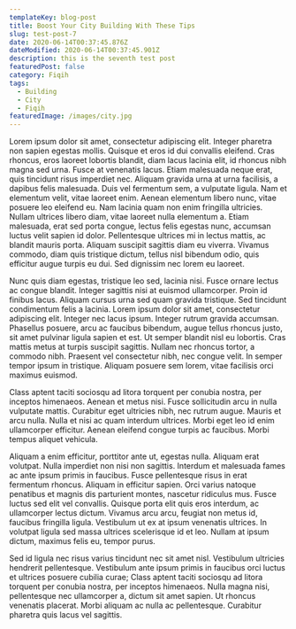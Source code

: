 ```yaml
---
templateKey: blog-post
title: Boost Your City Building With These Tips
slug: test-post-7
date: 2020-06-14T00:37:45.876Z
dateModified: 2020-06-14T00:37:45.901Z
description: this is the seventh test post
featuredPost: false
category: Fiqih
tags:
  - Building
  - City
  - Fiqih
featuredImage: /images/city.jpg
---
```

Lorem ipsum dolor sit amet, consectetur adipiscing elit. Integer pharetra non sapien egestas mollis. Quisque et eros id dui convallis eleifend. Cras rhoncus, eros laoreet lobortis blandit, diam lacus lacinia elit, id rhoncus nibh magna sed urna. Fusce at venenatis lacus. Etiam malesuada neque erat, quis tincidunt risus imperdiet nec. Aliquam gravida urna at urna facilisis, a dapibus felis malesuada. Duis vel fermentum sem, a vulputate ligula. Nam et elementum velit, vitae laoreet enim. Aenean elementum libero nunc, vitae posuere leo eleifend eu. Nam lacinia quam non enim fringilla ultricies. Nullam ultrices libero diam, vitae laoreet nulla elementum a. Etiam malesuada, erat sed porta congue, lectus felis egestas nunc, accumsan luctus velit sapien id dolor. Pellentesque ultrices mi in lectus mattis, ac blandit mauris porta. Aliquam suscipit sagittis diam eu viverra. Vivamus commodo, diam quis tristique dictum, tellus nisl bibendum odio, quis efficitur augue turpis eu dui. Sed dignissim nec lorem eu laoreet.

Nunc quis diam egestas, tristique leo sed, lacinia nisi. Fusce ornare lectus ac congue blandit. Integer sagittis nisi at euismod ullamcorper. Proin id finibus lacus. Aliquam cursus urna sed quam gravida tristique. Sed tincidunt condimentum felis a lacinia. Lorem ipsum dolor sit amet, consectetur adipiscing elit. Integer nec lacus ipsum. Integer rutrum gravida accumsan. Phasellus posuere, arcu ac faucibus bibendum, augue tellus rhoncus justo, sit amet pulvinar ligula sapien et est. Ut semper blandit nisl eu lobortis. Cras mattis metus at turpis suscipit sagittis. Nullam nec rhoncus tortor, a commodo nibh. Praesent vel consectetur nibh, nec congue velit. In semper tempor ipsum in tristique. Aliquam posuere sem lorem, vitae facilisis orci maximus euismod.

Class aptent taciti sociosqu ad litora torquent per conubia nostra, per inceptos himenaeos. Aenean et metus nisi. Fusce sollicitudin arcu in nulla vulputate mattis. Curabitur eget ultricies nibh, nec rutrum augue. Mauris et arcu nulla. Nulla et nisi ac quam interdum ultrices. Morbi eget leo id enim ullamcorper efficitur. Aenean eleifend congue turpis ac faucibus. Morbi tempus aliquet vehicula.

Aliquam a enim efficitur, porttitor ante ut, egestas nulla. Aliquam erat volutpat. Nulla imperdiet non nisi non sagittis. Interdum et malesuada fames ac ante ipsum primis in faucibus. Fusce pellentesque risus in erat fermentum rhoncus. Aliquam in efficitur sapien. Orci varius natoque penatibus et magnis dis parturient montes, nascetur ridiculus mus. Fusce luctus sed elit vel convallis. Quisque porta elit quis eros interdum, ac ullamcorper lectus dictum. Vivamus arcu arcu, feugiat non metus id, faucibus fringilla ligula. Vestibulum ut ex at ipsum venenatis ultrices. In volutpat ligula sed massa ultrices scelerisque id et leo. Nullam at ipsum dictum, maximus felis eu, tempor purus.

Sed id ligula nec risus varius tincidunt nec sit amet nisl. Vestibulum ultricies hendrerit pellentesque. Vestibulum ante ipsum primis in faucibus orci luctus et ultrices posuere cubilia curae; Class aptent taciti sociosqu ad litora torquent per conubia nostra, per inceptos himenaeos. Nulla magna nisi, pellentesque nec ullamcorper a, dictum sit amet sapien. Ut rhoncus venenatis placerat. Morbi aliquam ac nulla ac pellentesque. Curabitur pharetra quis lacus vel sagittis.